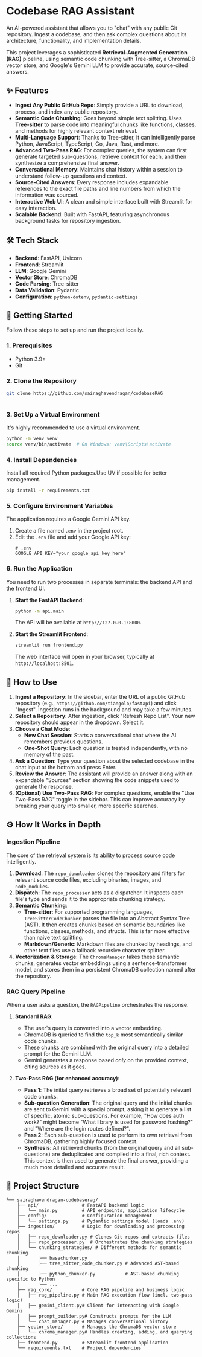  
# Codebase RAG Assistant  

An AI-powered assistant that allows you to "chat" with any public Git repository. Ingest a codebase, and then ask complex questions about its architecture, functionality, and implementation details.

This project leverages a sophisticated **Retrieval-Augmented Generation (RAG)** pipeline, using semantic code chunking with Tree-sitter, a ChromaDB vector store, and Google's Gemini LLM to provide accurate, source-cited answers.

 

## ✨ Features

-   **Ingest Any Public GitHub Repo**: Simply provide a URL to download, process, and index any public repository.
-   **Semantic Code Chunking**: Goes beyond simple text splitting. Uses **Tree-sitter** to parse code into meaningful chunks like functions, classes, and methods for highly relevant context retrieval.
-   **Multi-Language Support**: Thanks to Tree-sitter, it can intelligently parse Python, JavaScript, TypeScript, Go, Java, Rust, and more.
-   **Advanced Two-Pass RAG**: For complex queries, the system can first generate targeted sub-questions, retrieve context for each, and then synthesize a comprehensive final answer.
-   **Conversational Memory**: Maintains chat history within a session to understand follow-up questions and context.
-   **Source-Cited Answers**: Every response includes expandable references to the exact file paths and line numbers from which the information was sourced.
-   **Interactive Web UI**: A clean and simple interface built with Streamlit for easy interaction.
-   **Scalable Backend**: Built with FastAPI, featuring asynchronous background tasks for repository ingestion.

 

## 🛠️ Tech Stack

-   **Backend**: FastAPI, Uvicorn
-   **Frontend**: Streamlit
-   **LLM**: Google Gemini
-   **Vector Store**: ChromaDB
-   **Code Parsing**: Tree-sitter
-   **Data Validation**: Pydantic
-   **Configuration**: `python-dotenv`, `pydantic-settings`

## 🏁 Getting Started

Follow these steps to set up and run the project locally.

### 1. Prerequisites

-   Python 3.9+
-   Git
 

### 2. Clone the Repository

```bash
git clone https://github.com/sairaghavendragan/codebaseRAG
 
```

### 3. Set Up a Virtual Environment

It's highly recommended to use a virtual environment.

```bash
python -m venv venv
source venv/bin/activate  # On Windows: venv\Scripts\activate
```

### 4. Install Dependencies

Install all required Python packages.Use UV if possible for better management. 

```bash
pip install -r requirements.txt
```

### 5. Configure Environment Variables

The application requires a Google Gemini API key.

1.  Create a file named `.env` in the project root.  
2.  Edit the `.env` file and add your Google API key:
    ```dotenv
    # .env
    GOOGLE_API_KEY="your_google_api_key_here" 
    ```

### 6. Run the Application

You need to run two processes in separate terminals: the backend API and the frontend UI.

1.  **Start the FastAPI Backend**:
    ```bash
    python -m api.main
    ```
    The API will be available at `http://127.0.0.1:8000`.

2.  **Start the Streamlit Frontend**:
    ```bash
    streamlit run frontend.py
    ```
    The web interface will open in your browser, typically at `http://localhost:8501`.

## 📖 How to Use

1.  **Ingest a Repository**: In the sidebar, enter the URL of a public GitHub repository (e.g., `https://github.com/tiangolo/fastapi`) and click "Ingest". Ingestion runs in the background and may take a few minutes.
2.  **Select a Repository**: After ingestion, click "Refresh Repo List". Your new repository should appear in the dropdown. Select it.
3.  **Choose a Chat Mode**:
    -   **New Chat Session**: Starts a conversational chat where the AI remembers previous questions.
    -   **One-Shot Query**: Each question is treated independently, with no memory of the past.
4.  **Ask a Question**: Type your question about the selected codebase in the chat input at the bottom and press Enter.
5.  **Review the Answer**: The assistant will provide an answer along with an expandable "Sources" section showing the code snippets used to generate the response.
6.  **(Optional) Use Two-Pass RAG**: For complex questions, enable the "Use Two-Pass RAG" toggle in the sidebar. This can improve accuracy by breaking your query into smaller, more specific searches.

## ⚙️ How It Works in Depth

### Ingestion Pipeline

The core of the retrieval system is its ability to process source code intelligently.

1.  **Download**: The `repo_downloader` clones the repository and filters for relevant source code files, excluding binaries, images, and `node_modules`.
2.  **Dispatch**: The `repo_processer` acts as a dispatcher. It inspects each file's type and sends it to the appropriate chunking strategy.
3.  **Semantic Chunking**:
    -   **Tree-sitter**: For supported programming languages, `TreeSitterCodeChunker` parses the file into an Abstract Syntax Tree (AST). It then creates chunks based on semantic boundaries like functions, classes, methods, and structs. This is far more effective than naive text splitting.
    -   **Markdown/Generic**: Markdown files are chunked by headings, and other text files use a fallback recursive character splitter.
4.  **Vectorization & Storage**: The `ChromaManager` takes these semantic chunks, generates vector embeddings using a sentence-transformer model, and stores them in a persistent ChromaDB collection named after the repository.

### RAG Query Pipeline

When a user asks a question, the `RAGPipeline` orchestrates the response.

1.  **Standard RAG**:
    -   The user's query is converted into a vector embedding.
    -   ChromaDB is queried to find the `top_k` most semantically similar code chunks.
    -   These chunks are combined with the original query into a detailed prompt for the Gemini LLM.
    -   Gemini generates a response based *only* on the provided context, citing sources as it goes.

2.  **Two-Pass RAG (for enhanced accuracy)**:
    -   **Pass 1**: The initial query retrieves a broad set of potentially relevant code chunks.
    -   **Sub-question Generation**: The original query and the initial chunks are sent to Gemini with a special prompt, asking it to generate a list of specific, atomic sub-questions. For example, "How does auth work?" might become "What library is used for password hashing?" and "Where are the login routes defined?".
    -   **Pass 2**: Each sub-question is used to perform its own retrieval from ChromaDB, gathering highly focused context.
    -   **Synthesis**: All retrieved chunks (from the original query and all sub-questions) are deduplicated and compiled into a final, rich context. This context is then used to generate the final answer, providing a much more detailed and accurate result.

## 📁 Project Structure

```
└── sairaghavendragan-codebaserag/
    ├── api/                # FastAPI backend logic
    │   └── main.py         # API endpoints, application lifecycle
    ├── config/             # Configuration management
    │   └── settings.py     # Pydantic settings model (loads .env)
    ├── ingestion/          # Logic for downloading and processing repos
    │   ├── repo_downloader.py # Clones Git repos and extracts files
    │   ├── repo_processer.py  # Orchestrates the chunking strategies
    │   └── chunking_strategies/ # Different methods for semantic chunking
    │       ├── basechunker.py
    │       ├── tree_sitter_code_chunker.py # Advanced AST-based chunking
    │       ├── python_chunker.py           # AST-based chunking specific to Python
    │       └── ...
    ├── rag_core/           # Core RAG pipeline and business logic
    │   ├── rag_pipeline.py # Main RAG execution flow (incl. two-pass logic)
    │   ├── gemini_client.py# Client for interacting with Google Gemini
    │   ├── prompt_builder.py# Constructs prompts for the LLM
    │   └── chat_manager.py # Manages conversational history
    ├── vector_store/       # Manages the ChromaDB vector store
    │   └── chroma_manager.py# Handles creating, adding, and querying collections
    ├── frontend.py         # Streamlit frontend application
    └── requirements.txt    # Project dependencies
```
 